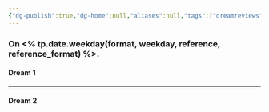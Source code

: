 ```yaml
---
{"dg-publish":true,"dg-home":null,"aliases":null,"tags":["dreamreviews"],"permalink":"/templates/dream-template/","dgPassFrontmatter":true,"updated":"2025-04-28T17:21:08.632+05:30"}
---
```


### On <% tp.date.weekday(format, weekday, reference, reference_format) %>.

#### Dream 1



---
#### Dream 2

